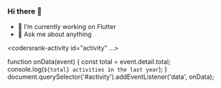 ### Hi there 👋

- 🔭 I’m currently working on Flutter
- 💬 Ask me about anything

<!-- 
<img src="https://cr-ss-service.azurewebsites.net/api/ScreenShot?widget=summary&username=muhammadmateen027&badges=2&show-avatar=false&style=--header-bg-color:%23000;--border-radius:10px&branding=false"/> -->

<codersrank-activity username="muhammadmateen027"></codersrank-activity>

<codersrank-activity username="muhammadmateen027" labels legend tooltip></codersrank-activity>

<codersrank-activity id="activity" ...></codersrank-activity>

<!-- <img
  src="https://cr-ss-service.azurewebsites.net/api/ScreenShot?widget=activity&username=muhammadmateen027&labels=true"
/> -->

function onData(event) {
  const total = event.detail.total;
  console.log(`${total} activities in the last year`);
}
document.querySelector('#activity').addEventListener('data', onData);

<!--
**muhammadmateen027/muhammadmateen027** is a ✨ _special_ ✨ repository because its `README.md` (this file) appears on your GitHub profile.
Here are some ideas to get you started:

- 🔭 I’m currently working on ...
- 🌱 I’m currently learning ...
- 👯 I’m looking to collaborate on ...
- 🤔 I’m looking for help with ...
- 💬 Ask me about ...
- 📫 How to reach me: ...
- 😄 Pronouns: ...
- ⚡ Fun fact: ...
-->
